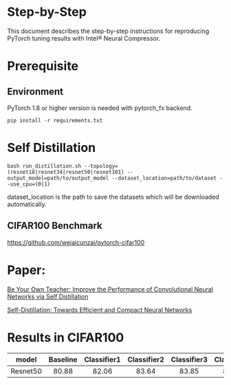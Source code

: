 Step-by-Step
============
This document describes the step-by-step instructions for reproducing PyTorch tuning results with Intel® Neural Compressor.
# Prerequisite

## Environment
PyTorch 1.8 or higher version is needed with pytorch_fx backend.
```shell
pip install -r requirements.txt
```

# Self Distillation
```shell
bash run_distillation.sh --topology=(resnet18|resnet34|resnet50|resnet101) --output_model=path/to/output_model --dataset_location=path/to/dataset --use_cpu=(0|1)
```
dataset_location is the path to save the datasets which will be downloaded automatically.

## CIFAR100 Benchmark
https://github.com/weiaicunzai/pytorch-cifar100

# Paper:
[Be Your Own Teacher: Improve the Performance of Convolutional Neural Networks via Self Distillation](https://openaccess.thecvf.com/content_ICCV_2019/html/Zhang_Be_Your_Own_Teacher_Improve_the_Performance_of_Convolutional_Neural_ICCV_2019_paper.html)

[Self-Distillation: Towards Efficient and Compact Neural Networks](https://ieeexplore.ieee.org/document/9381661)

# Results in CIFAR100
| model    | Baseline | Classifier1 | Classifier2 | Classifier3 | Classifier4 | Ensemble |
| :------: | :-------:| :---------: | :---------: | :---------: | :---------: | :------: |
| Resnet50 |  80.88   |    82.06    |   83.64     |    83.85    |    83.41    |  85.10   |

